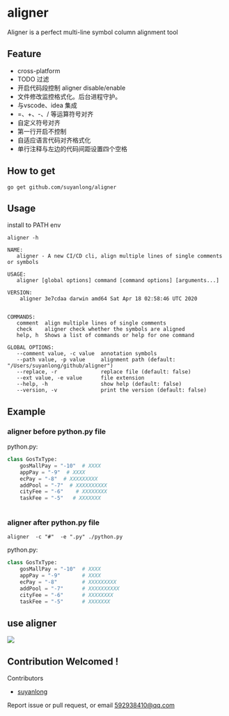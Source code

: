 # aligner

Aligner is a perfect multi-line symbol column alignment tool

## Feature
* cross-platform
* TODO 过滤
* 开启代码段控制 aligner disable/enable
* 文件修改监控格式化。后台进程守护。
* 与vscode、idea 集成
* =、+、-、/ 等运算符号对齐
* 自定义符号对齐
* 第一行开启不控制
* 自适应语言代码对齐格式化
* 单行注释与左边的代码间距设置四个空格


## How to get

```
go get github.com/suyanlong/aligner
```

## Usage

install to PATH env
```shell script
aligner -h

NAME:
   aligner - A new CI/CD cli, align multiple lines of single comments or symbols

USAGE:
   aligner [global options] command [command options] [arguments...]

VERSION:
    aligner 3e7cdaa darwin amd64 Sat Apr 18 02:58:46 UTC 2020


COMMANDS:
   comment  align multiple lines of single comments
   check    aligner check whether the symbols are aligned
   help, h  Shows a list of commands or help for one command

GLOBAL OPTIONS:
   --comment value, -c value  annotation symbols
   --path value, -p value     alignment path (default: "/Users/suyanlong/github/aligner")
   --replace, -r              replace file (default: false)
   --ext value, -e value      file extension
   --help, -h                 show help (default: false)
   --version, -v              print the version (default: false)

```

## Example

### aligner before python.py file
python.py:
```python
class GosTxType:
    gosMallPay = "-10"  # XXXX
    appPay = "-9"  # XXXX
    ecPay = "-8"  # XXXXXXXXX
    addPool = "-7"  # XXXXXXXXXX
    cityFee = "-6"    # XXXXXXXX
    taskFee = "-5"   # XXXXXXX
 
```

### aligner after python.py file
```shell script
aligner  -c "#"  -e ".py" ./python.py
```
python.py:
```python
class GosTxType:
    gosMallPay = "-10"  # XXXX
    appPay = "-9"       # XXXX
    ecPay = "-8"        # XXXXXXXXX
    addPool = "-7"      # XXXXXXXXXX
    cityFee = "-6"      # XXXXXXXX
    taskFee = "-5"      # XXXXXXX
```

## use aligner
![](static/example.gif)

## Contribution Welcomed !

Contributors

* [suyanlong](https://github.com/suyanlong) 


Report issue or pull request, or email 592938410@qq.com 
